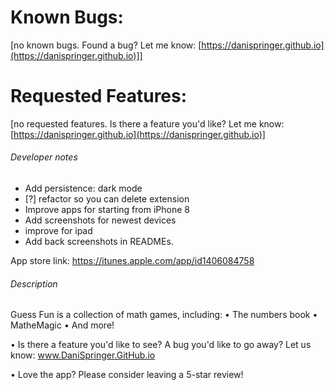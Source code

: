 # Known Bugs:
[no known bugs. Found a bug? Let me know: [https://danispringer.github.io](https://danispringer.github.io)]]


# Requested Features:

[no requested features. Is there a feature you'd like? Let me know: [https://danispringer.github.io](https://danispringer.github.io)]


###### Developer notes
- Add persistence: dark mode
- [?] refactor so you can delete extension
- Improve apps for starting from iPhone 8
- Add screenshots for newest devices
- improve for ipad
- Add back screenshots in READMEs.

App store link: https://itunes.apple.com/app/id1406084758

###### Description

Guess Fun is a collection of math games, including:
• The numbers book
• MatheMagic
• And more!

• Is there a feature you'd like to see? A bug you'd like to go away? Let us know: www.DaniSpringer.GitHub.io

• Love the app? Please consider leaving a 5-star review!